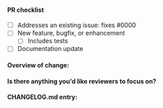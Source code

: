 #### PR checklist

- [ ] Addresses an existing issue: fixes #0000
- [ ] New feature, bugfix, or enhancement
  - [ ] Includes tests
- [ ] Documentation update

#### Overview of change:


#### Is there anything you'd like reviewers to focus on?

<!-- optional -->

#### CHANGELOG.md entry:

<!-- optional (example: "[new-rule] `arrow-return-shorthand`") -->
<!-- suggested tags: [new-rule], [new-rule-option], [new-fixer], [bugfix], [enhancement], [api], [rule-change], [no-log] -->
